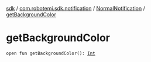 [sdk](../../index.md) / [com.robotemi.sdk.notification](../index.md) / [NormalNotification](index.md) / [getBackgroundColor](./get-background-color.md)

# getBackgroundColor

`open fun getBackgroundColor(): `[`Int`](https://kotlinlang.org/api/latest/jvm/stdlib/kotlin/-int/index.html)